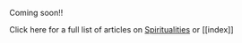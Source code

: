 Coming soon!! 

Click here for a full list of articles on [Spiritualities](https://ubuntu.sankofapedia.org/Spiritualities) or [[index]]